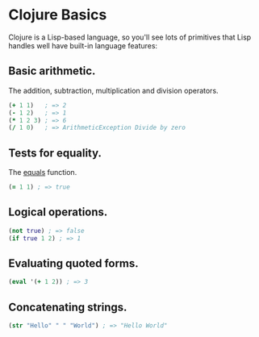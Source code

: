 # Clojure Basics

Clojure is a Lisp-based language, so you'll see lots of primitives that Lisp handles well have built-in language features:

## Basic arithmetic.

The addition, subtraction, multiplication and division operators.

```clojure
(+ 1 1)   ; => 2
(- 1 2)   ; => 1
(* 1 2 3) ; => 6
(/ 1 0)   ; => ArithmeticException Divide by zero
```

## Tests for equality.

The [equals](http://clojuredocs.org/clojure_core/clojure.core/=) function.

```clojure
(= 1 1) ; => true
```

## Logical operations.
```clojure
(not true) ; => false
(if true 1 2) ; => 1
```

## Evaluating quoted forms.
```clojure
(eval '(+ 1 2)) ; => 3
```

## Concatenating strings.
```clojure
(str "Hello" " " "World") ; => "Hello World"
```
